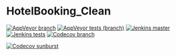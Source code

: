 # HotelBooking_Clean
[![AppVeyor branch](https://img.shields.io/appveyor/ci/j2ghz/hotelbooking-clean/master)](https://ci.appveyor.com/project/j2ghz/hotelbooking-clean/history)
[![AppVeyor tests (branch)](https://img.shields.io/appveyor/tests/j2ghz/hotelbooking-clean/master)](https://ci.appveyor.com/project/j2ghz/hotelbooking-clean/history)
[![Jenkins master](https://jenkins.hinz3.dk/buildStatus/icon?subject=Jenkins%20Master&job=HotelBooking_Clean%2Fmaster)](https://jenkins.hinz3.dk/job/HotelBooking_Clean/job/master/)
[![Jenkins tests](https://jenkins.hinz3.dk/buildStatus/icon?subject=Jenkins%20Test&job=HotelBooking_Clean%2Fmaster)](https://jenkins.hinz3.dk/job/HotelBooking_Clean/job/jenkins-test/)
[![Codecov branch](https://img.shields.io/codecov/c/gh/f105a53/HotelBooking_Clean/master)](https://codecov.io/gh/f105a53/HotelBooking_Clean/branch/master)

[![Codecov sunburst](https://codecov.io/gh/f105a53/HotelBooking_Clean/branch/master/graphs/sunburst.svg)](https://codecov.io/gh/f105a53/HotelBooking_Clean/tree/master)

